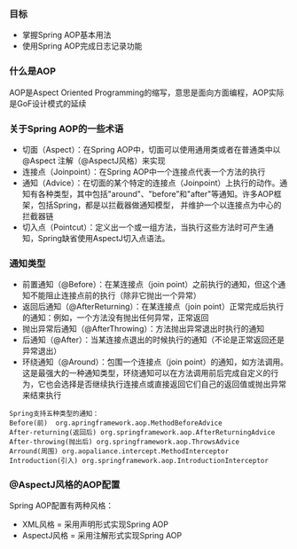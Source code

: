 ### 目标
* 掌握Spring AOP基本用法
* 使用Spring AOP完成日志记录功能

### 什么是AOP
AOP是Aspect Oriented Programming的缩写，意思是面向方面编程，AOP实际是GoF设计模式的延续

### 关于Spring AOP的一些术语
* 切面（Aspect）：在Spring AOP中，切面可以使用通用类或者在普通类中以@Aspect 注解（@AspectJ风格）来实现
* 连接点（Joinpoint）：在Spring AOP中一个连接点代表一个方法的执行
* 通知（Advice）：在切面的某个特定的连接点（Joinpoint）上执行的动作。通知有各种类型，其中包括"around"、"before”和"after"等通知。许多AOP框架，包括Spring，都是以拦截器做通知模型， 并维护一个以连接点为中心的拦截器链
* 切入点（Pointcut）：定义出一个或一组方法，当执行这些方法时可产生通知，Spring缺省使用AspectJ切入点语法。

### 通知类型
* 前置通知（@Before）：在某连接点（join point）之前执行的通知，但这个通知不能阻止连接点前的执行（除非它抛出一个异常）
* 返回后通知（@AfterReturning）：在某连接点（join point）正常完成后执行的通知：例如，一个方法没有抛出任何异常，正常返回
* 抛出异常后通知（@AfterThrowing）：方法抛出异常退出时执行的通知
* 后通知（@After）：当某连接点退出的时候执行的通知（不论是正常返回还是异常退出）
* 环绕通知（@Around）：包围一个连接点（join point）的通知，如方法调用。这是最强大的一种通知类型，环绕通知可以在方法调用前后完成自定义的行为，它也会选择是否继续执行连接点或直接返回它们自己的返回值或抛出异常来结束执行

``` code
Spring支持五种类型的通知：
Before(前)  org.apringframework.aop.MethodBeforeAdvice
After-returning(返回后) org.springframework.aop.AfterReturningAdvice
After-throwing(抛出后) org.springframework.aop.ThrowsAdvice
Arround(周围) org.aopaliance.intercept.MethodInterceptor
Introduction(引入) org.springframework.aop.IntroductionInterceptor
```

### @AspectJ风格的AOP配置
Spring AOP配置有两种风格：
* XML风格 = 采用声明形式实现Spring AOP
* AspectJ风格 = 采用注解形式实现Spring AOP